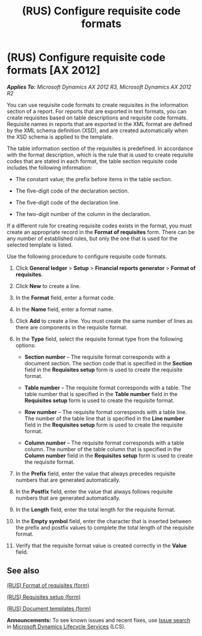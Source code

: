 ﻿---
title: (RUS) Configure requisite code formats
TOCTitle: (RUS) Configure requisite code formats
ms:assetid: e43bcf9b-d8c0-4280-8f5e-57dbad4434ac
ms:mtpsurl: https://technet.microsoft.com/en-us/library/JJ913265(v=AX.60)
ms:contentKeyID: 52075450
ms.date: 04/18/2014
mtps_version: v=AX.60
f1_keywords:
- format
- requisite
- requisite code format
- text format
---

# (RUS) Configure requisite code formats [AX 2012]


_**Applies To:** Microsoft Dynamics AX 2012 R3, Microsoft Dynamics AX 2012 R2_

You can use requisite code formats to create requisites in the information section of a report. For reports that are exported in text formats, you can create requisites based on table descriptions and requisite code formats. Requisite names in reports that are exported in the XML format are defined by the XML schema definition (XSD), and are created automatically when the XSD schema is applied to the template.

The table information section of the requisites is predefined. In accordance with the format description, which is the rule that is used to create requisite codes that are stated in each format, the table section requisite code includes the following information:

  - The constant value; the prefix before items in the table section.

  - The five-digit code of the declaration section.

  - The five-digit code of the declaration line.

  - The two-digit number of the column in the declaration.

If a different rule for creating requisite codes exists in the format, you must create an appropriate record in the **Format of requisites** form. There can be any number of established rules, but only the one that is used for the selected template is listed.

Use the following procedure to configure requisite code formats.

1.  Click **General ledger** \> **Setup** \> **Financial reports generator** \> **Format of requisites**.

2.  Click **New** to create a line.

3.  In the **Format** field, enter a format code.

4.  In the **Name** field, enter a format name.

5.  Click **Add** to create a line. You must create the same number of lines as there are components in the requisite format.

6.  In the **Type** field, select the requisite format type from the following options:
    
      - **Section number** – The requisite format corresponds with a document section. The section code that is specified in the **Section** field in the **Requisites setup** form is used to create the requisite format.
    
      - **Table number** – The requisite format corresponds with a table. The table number that is specified in the **Table number** field in the **Requisites setup** form is used to create the requisite format.
    
      - **Row number** – The requisite format corresponds with a table line. The number of the table line that is specified in the **Line number** field in the **Requisites setup** form is used to create the requisite format.
    
      - **Column number** – The requisite format corresponds with a table column. The number of the table column that is specified in the **Column number** field in the **Requisites setup** form is used to create the requisite format.

7.  In the **Prefix** field, enter the value that always precedes requisite numbers that are generated automatically.

8.  In the **Postfix** field, enter the value that always follows requisite numbers that are generated automatically.

9.  In the **Length** field, enter the total length for the requisite format.

10. In the **Empty symbol** field, enter the character that is inserted between the prefix and postfix values to complete the total length of the requisite format.

11. Verify that the requisite format value is created correctly in the **Value** field.

## See also

[(RUS) Format of requisites (form)](https://technet.microsoft.com/en-us/library/jj710737\(v=ax.60\))

[(RUS) Requisites setup (form)](https://technet.microsoft.com/en-us/library/jj710719\(v=ax.60\))

[(RUS) Document templates (form)](https://technet.microsoft.com/en-us/library/jj923585\(v=ax.60\))

  
**Announcements:** To see known issues and recent fixes, use [Issue search](http://go.microsoft.com/fwlink/?linkid=389258) in [Microsoft Dynamics Lifecycle Services](http://go.microsoft.com/fwlink/?linkid=306505) (LCS).

